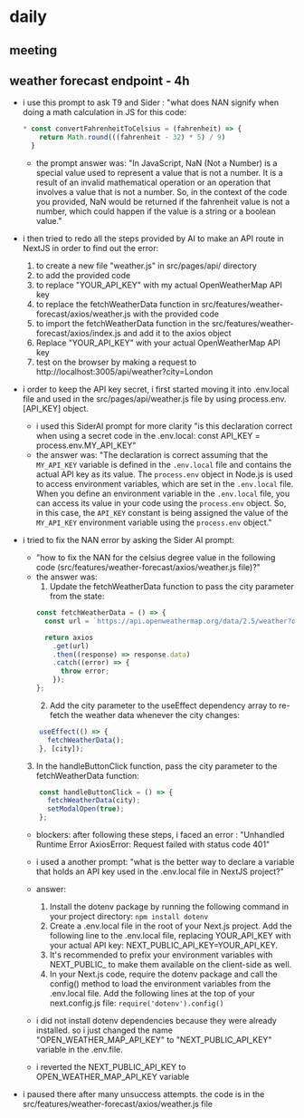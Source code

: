 # daily

## meeting

## weather forecast endpoint - 4h
* i use this prompt to ask T9 and Sider : "what does NAN signify when doing a math calculation in JS for this code:  
  ```js
  * const convertFahrenheitToCelsius = (fahrenheit) => {
      return Math.round(((fahrenheit - 32) * 5) / 9)
    }
    ```
    * the prompt answer was: "In JavaScript, NaN (Not a Number) is a special value used to represent a value that is not a number. It is a result of an invalid mathematical operation or an operation that involves a value that is not a number. So, in the context of the code you provided, NaN would be returned if the fahrenheit value is not a number, which could happen if the value is a string or a boolean value."

* i then tried to redo all the steps provided by AI to make an API route in NextJS in order to find out the error:
  1. to create a new file "weather.js" in src/pages/api/ directory
  2. to add the provided code
  3. to replace "YOUR_API_KEY" with my actual OpenWeatherMap API key
  4. to replace the fetchWeatherData function in src/features/weather-forecast/axios/weather.js  with the provided code
  5. to import the fetchWeatherData function in the src/features/weather-forecast/axios/index.js and add it to the axios object
  6. Replace "YOUR_API_KEY" with your actual OpenWeatherMap API key
  7. test on the browser by making a request to http://localhost:3005/api/weather?city=London
   
* i order to keep the API key secret, i first started moving it into .env.local file and used in the src/pages/api/weather.js file by using process.env.[API_KEY] object.
  * i used this SiderAI prompt for more clarity "is this declaration correct when using a secret code in the .env.local: const API_KEY = process.env.MY_API_KEY" 
  * the answer was: "The declaration is correct assuming that the `MY_API_KEY` variable is defined in the `.env.local` file and contains the actual API key as its value. The `process.env` object in Node.js is used to access environment variables, which are set in the `.env.local` file. When you define an environment variable in the `.env.local` file, you can access its value in your code using the `process.env` object. So, in this case, the `API_KEY` constant is being assigned the value of the `MY_API_KEY` environment variable using the `process.env` object."

* i tried to fix the NAN error by asking the Sider AI prompt:
  * "how to fix the NAN for the celsius degree value in the following code (src/features/weather-forecast/axios/weather.js file)?"
  * the answer was: 
    1. Update the fetchWeatherData function to pass the city parameter from the state:
    ```js
    const fetchWeatherData = () => {
      const url = `https://api.openweathermap.org/data/2.5/weather?q=${city}&appid=${API_KEY}`;

      return axios
        .get(url)
        .then((response) => response.data)
        .catch((error) => {
          throw error;
        });
    };
    ```
    2. Add the city parameter to the useEffect dependency array to re-fetch the weather data whenever the city changes:
   ```js
       useEffect(() => {
         fetchWeatherData();
       }, [city]);
   ```
    3. In the handleButtonClick function, pass the city parameter to the fetchWeatherData function:
   ```js
       const handleButtonClick = () => {
         fetchWeatherData(city);
         setModalOpen(true);
       };
   ```
   * blockers: after following these steps, i faced an error : "Unhandled Runtime Error
AxiosError: Request failed with status code 401"
   * i used a another prompt: "what is the better way to declare a variable that holds an API key used in the .env.local file in NextJS project?"
   * answer: 
     1. Install the dotenv package by running the following command in your project directory: `npm install dotenv` 
     2. Create a .env.local file in the root of your Next.js project. Add the following line to the .env.local file, replacing YOUR_API_KEY with your actual API key: NEXT_PUBLIC_API_KEY=YOUR_API_KEY. 
     3. It's recommended to prefix your environment variables with NEXT_PUBLIC_ to make them available on the client-side as well.
     4. In your Next.js code, require the dotenv package and call the config() method to load the environment variables from the .env.local file. Add the following lines at the top of your next.config.js file: `require('dotenv').config()`

   * i did not install dotenv dependencies because they were already installed. so i just changed the name "OPEN_WEATHER_MAP_API_KEY" to "NEXT_PUBLIC_API_KEY" variable in the .env.file.
   * i reverted the NEXT_PUBLIC_API_KEY to OPEN_WEATHER_MAP_API_KEY variable
* i paused there after many unsuccess attempts. the code is in the src/features/weather-forecast/axios/weather.js file